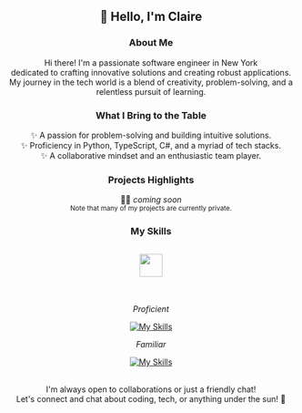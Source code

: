 <h2 align="center"> 👋 Hello, I'm Claire </h2>

<div align="center">
  
### About Me

Hi there! I'm a passionate software engineer in New York <br> 
dedicated to crafting innovative solutions and creating robust applications. <br>
My journey in the tech world is a blend of creativity, problem-solving, and a relentless pursuit of learning.

### What I Bring to the Table
✨ A passion for problem-solving and building intuitive solutions.<br>
✨ Proficiency in Python, TypeScript, C#, and a myriad of tech stacks.<br>
✨ A collaborative mindset and an enthusiastic team player.

### Projects Highlights
👩‍💻 *coming soon* 
<br>
<sub align="center">Note that many of my projects are currently private.</sub>


</div>

<h3 align="center"> My Skills </h3>
<h2 align="center" color=006aff> 
    <img src="https://user-images.githubusercontent.com/74038190/216122041-518ac897-8d92-4c6b-9b3f-ca01dcaf38ee.png" height="40" width="40">
</h2>

<br/>

<div align="center">
  
*Proficient*

[![My Skills](https://skillicons.dev/icons?i=py,ts,js,react,git,github,flask,django,docker,postgres,bash,vscode,visualstudio,figma,jenkins)](https://skillicons.dev)

*Familiar*

[![My Skills](https://skillicons.dev/icons?i=java,cs,go,aws,vim,linux,dotnet,fastapi,express,nodejs,tensorflow,unity,postman,jest)](https://skillicons.dev)

<br>
I'm always open to collaborations or just a friendly chat! <br>
Let's connect and chat about coding, tech, or anything under the sun! 🌟
</div>




